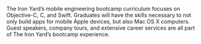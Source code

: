 The Iron Yard’s mobile engineering bootcamp curriculum focuses on Objective-C,
C, and Swift. Graduates will have the skills necessary to not only build apps
for mobile Apple devices, but also Mac OS X computers. Guest speakers, company
tours, and extensive career services are all part of The Iron Yard’s bootcamp
experience.

